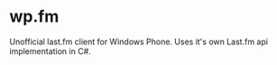 wp.fm
=====

Unofficial last.fm client for Windows Phone. Uses it's own Last.fm api implementation in C#.
